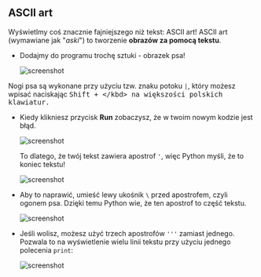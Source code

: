 ## ASCII art

Wyświetlmy coś znacznie fajniejszego niż tekst: ASCII art! ASCII art (wymawiane jak "*aski*") to tworzenie **obrazów za pomocą tekstu**.

+ Dodajmy do programu trochę sztuki - obrazek psa!
    
    ![screenshot](images/me-dog.png)

Nogi psa są wykonane przy użyciu tzw. znaku potoku `|`, który możesz wpisać naciskając <kbd>Shift + \</kbd> na większości polskich klawiatur.

+ Kiedy klikniesz przycisk **Run** zobaczysz, że w twoim nowym kodzie jest błąd.
    
    ![screenshot](images/me-dog-bug.png)
    
    To dlatego, że twój tekst zawiera apostrof `'`, więc Python myśli, że to koniec tekstu!
    
    ![screenshot](images/me-dog-quote.png)

+ Aby to naprawić, umieść lewy ukośnik `\` przed apostrofem, czyli ogonem psa. Dzięki temu Python wie, że ten apostrof to część tekstu.
    
    ![screenshot](images/me-dog-bug-fix.png)

+ Jeśli wolisz, możesz użyć trzech apostrofów `'''` zamiast jednego. Pozwala to na wyświetlenie wielu linii tekstu przy użyciu jednego polecenia `print`:
    
    ![screenshot](images/me-dog-triple-quote.png)